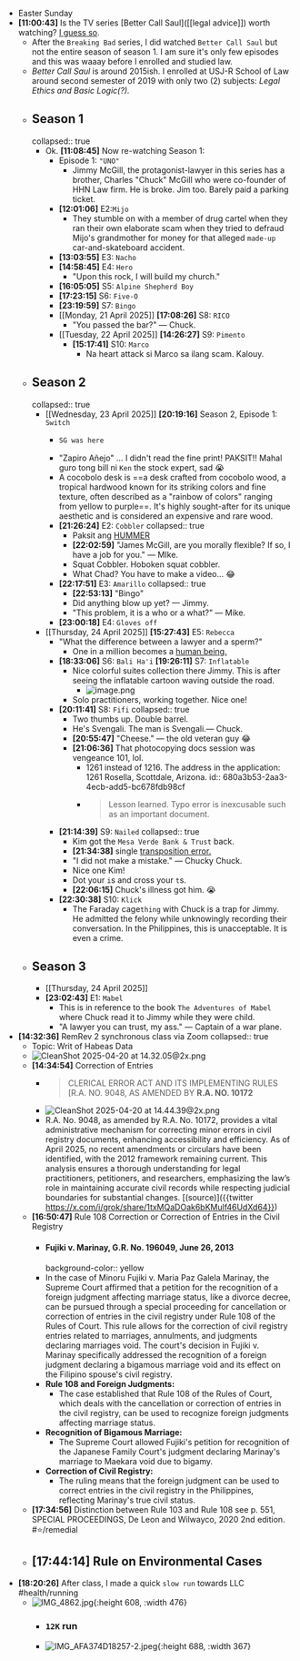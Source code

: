 - Easter Sunday
- **[11:00:43]** Is the TV series [Better Call Saul]([[legal advice]]) worth watching? [I guess so](https://grok.com/share/c2hhcmQtMg%3D%3D_4ab9972e-2613-4917-8449-85b49e9738df).
	- After the `Breaking Bad` series, I did watched `Better Call Saul` but not the entire season of season 1. I am sure it's only few episodes and this was waaay before I enrolled and studied law.
	- *Better Call Saul* is around 2015ish. I enrolled at USJ-R School of Law around second semester of 2019 with only two (2) subjects: *Legal Ethics and Basic Logic(?).*
	- ## Season 1
	  collapsed:: true
		- Ok. **[11:08:45]** Now re-watching Season 1:
			- Episode 1: `"UNO"`
				- Jimmy McGill, the protagonist-lawyer in this series has a brother, Charles "Chuck" McGill who were co-founder of HHN Law firm. He is broke. Jim too. Barely paid a parking ticket.
			- **[12:01:06]** E2:`Mijo`
				- They stumble on with a member of drug cartel when they ran their own elaborate scam when they tried to defraud Mijo's grandmother for money for that alleged `made-up` car-and-skateboard accident.
			- **[13:03:55]** E3: `Nacho`
			- **[14:58:45]** E4: `Hero`
				- "Upon this rock, I will build my church."
			- **[16:05:05]** S5: `Alpine Shepherd Boy`
			- **[17:23:15]** S6: `Five-O`
			- **[23:19:59]** S7: `Bingo`
			- [[Monday, 21 April 2025]] **[17:08:26]** S8: `RICO`
				- "You passed the bar?" — Chuck.
			- [[Tuesday, 22 April 2025]] **[14:26:27]** S9: `Pimento`
				- **[15:17:41]** S10: `Marco`
					- Na heart attack si Marco sa ilang scam. Kalouy.
	- ## Season 2
	  collapsed:: true
		- [[Wednesday, 23 April 2025]] **[20:19:16]** Season 2, Episode 1: `Switch`
			- ```clojure
			  SG was here
			  ```
			- "Zapiro Añejo" … I didn't read the fine print! PAKSIT!! Mahal guro tong bill ni `Ken` the stock expert, sad 😭
			- A cocobolo desk is ==a desk crafted from cocobolo wood, a tropical hardwood known for its striking colors and fine texture, often described as a "rainbow of colors" ranging from yellow to purple==. It's highly sought-after for its unique aesthetic and is considered an expensive and rare wood.
			- **[21:26:24]** E2: `Cobbler`
			  collapsed:: true
				- Paksit ang [HUMMER](https://en.wikipedia.org/wiki/Hummer)
				- **[22:02:59]** "James McGill, are you morally flexible? If so, I have a job for you." — MIke.
				- Squat Cobbler. Hoboken squat cobbler.
				- What Chad? You have to make a video… 😂
			- **[22:17:51]** E3: `Amarillo`
			  collapsed:: true
				- **[22:53:13]** "Bingo"
				- Did anything blow up yet? — Jimmy.
				- "This problem, it is a who or a what?" — Mike.
			- **[23:00:18]** E4: `Gloves off`
		- [[Thursday, 24 April 2025]] **[15:27:43]** E5: `Rebecca`
			- "What the difference between a lawyer and a sperm?"
				- One in a million becomes a [human being.](https://poe.com/s/LIXKvrezeSjlfJ1oN4rl)
			- **[18:33:06]** S6: `Bali Ha'i`
			  **[19:26:11]** S7: `Inflatable`
				- Nice colorful suites collection there Jimmy. This is after seeing the inflatable cartoon waving outside the road.
					- ![image.png](../assets/image_1745496856183_0.png)
				- Solo practitioners, working together. Nice one!
			- **[20:11:41]** S8: `Fifi`
			  collapsed:: true
				- Two thumbs up. Double barrel.
				- He's Svengali. The man is Svengali.— Chuck.
				- **[20:55:47]** "Cheese." — the old veteran guy 😂
				- **[21:06:36]** That photocopying docs session was vengeance 101, lol.
					- 1261 instead of 1216. The address in the application: 1261 Rosella, Scottdale, Arizona.
					  id:: 680a3b53-2aa3-4ecb-add5-bc678fdb98cf
					- > Lesson learned. Typo error is inexcusable such as an important document.
			- **[21:14:39]** S9: `Nailed`
			  collapsed:: true
				- Kim got the `Mesa Verde Bank & Trust` back.
				- **[21:34:38]** single [transposition error.](((680a3b53-2aa3-4ecb-add5-bc678fdb98cf)))
				- "I did not make a mistake." — Chucky Chuck.
				- Nice one Kim!
				- Dot your `i`s and cross your `t`s.
				- **[22:06:15]** Chuck's illness got him. 😭
			- **[22:30:38]** S10: `Klick`
				- The Faraday cage`thing` with Chuck is a trap for Jimmy. He admitted the felony while unknowingly recording their conversation. In the Philippines, this is unacceptable. It is even a crime.
	- ## Season 3
		- [[Thursday, 24 April 2025]]
		- **[23:02:43]** E1: `Mabel`
			- This is in reference to the book `The Adventures of Mabel` where Chuck read it to Jimmy while they were child.
			- "A lawyer you can trust, my ass." — Captain of a war plane.
- **[14:32:36]** RemRev 2 synchronous class via Zoom
  collapsed:: true
	- Topic: Writ of Habeas Data
	- ![CleanShot 2025-04-20 at 14.32.05@2x.png](../assets/CleanShot_2025-04-20_at_14.32.05@2x_1745130804436_0.png)
	- **[14:34:54]** Correction of Entries
		- > CLERICAL ERROR ACT AND ITS IMPLEMENTING RULES [R.A. NO. 9048, AS AMENDED BY **R.A. NO. 10172**
		- ![CleanShot 2025-04-20 at 14.44.39@2x.png](../assets/CleanShot_2025-04-20_at_14.44.39@2x_1745131492700_0.png)
		- R.A. No. 9048, as amended by R.A. No. 10172, provides a vital administrative mechanism for correcting minor errors in civil registry documents, enhancing accessibility and efficiency. As of April 2025, no recent amendments or circulars have been identified, with the 2012 framework remaining current. This analysis ensures a thorough understanding for legal practitioners, petitioners, and researchers, emphasizing the law’s role in maintaining accurate civil records while respecting judicial boundaries for substantial changes. [(source)]({{twitter https://x.com/i/grok/share/1txMQaDOak6bKMulf46UdXd64}})
	- **[16:50:47]** Rule 108 Correction or Correction of Entries in the Civil Registry
		- #### Fujiki v. Marinay, G.R. No. 196049, June 26, 2013
		  background-color:: yellow
		- In the case of Minoru Fujiki v. Maria Paz Galela Marinay, the Supreme Court affirmed that a petition for the recognition of a foreign judgment affecting marriage status, like a divorce decree, can be pursued through a special proceeding for cancellation or correction of entries in the civil registry under Rule 108 of the Rules of Court. This rule allows for the correction of civil registry entries related to marriages, annulments, and judgments declaring marriages void. The court's decision in Fujiki v. Marinay specifically addressed the recognition of a foreign judgment declaring a bigamous marriage void and its effect on the Filipino spouse's civil registry.
		- **Rule 108 and Foreign Judgments:**
			- The case established that Rule 108 of the Rules of Court, which deals with the cancellation or correction of entries in the civil registry, can be used to recognize foreign judgments affecting marriage status.
		- **Recognition of Bigamous Marriage:**
			- The Supreme Court allowed Fujiki's petition for recognition of the Japanese Family Court's judgment declaring Marinay's marriage to Maekara void due to bigamy.
		- **Correction of Civil Registry:**
			- The ruling means that the foreign judgment can be used to correct entries in the civil registry in the Philippines, reflecting Marinay's true civil status.
	- **[17:34:56]** Distinction between Rule 103 and Rule 108 see p. 551, SPECIAL PROCEEDINGS, De Leon and Wilwayco, 2020 2nd edition. #⭐️/remedial
	- **[17:44:14]** Rule on Environmental Cases
		-
- **[18:20:26]** After class, I made a quick `slow run` towards LLC #health/running
	- ![IMG_4862.jpg](../assets/IMG_4862_1745283442840_0.jpg){:height 608, :width 476}
		- ### `12K` run
		- ![IMG_AFA374D18257-2.jpeg](../assets/IMG_AFA374D18257-2_1745283659766_0.jpeg){:height 688, :width 367}